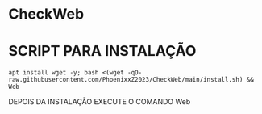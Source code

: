 # CheckWeb


# SCRIPT PARA INSTALAÇÃO

```
apt install wget -y; bash <(wget -qO- raw.githubusercontent.com/PhoenixxZ2023/CheckWeb/main/install.sh) && Web
```

DEPOIS DA INSTALAÇÃO EXECUTE O COMANDO  Web 

